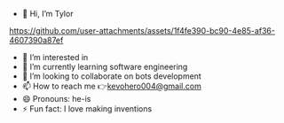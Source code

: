 - 👋 Hi, I’m Tylor

https://github.com/user-attachments/assets/1f4fe390-bc90-4e85-af36-4607390a87ef


- 👀 I’m interested in 
- 🌱 I’m currently learning software engineering 
- 💞️ I’m looking to collaborate on bots development 
- 📫 How to reach me 👉kevohero004@gmail.com 
- 😄 Pronouns: he-is
- ⚡ Fun fact: I love making inventions

<!---
heis448/heis448 is a ✨ special ✨ repository because its `README.md` (this file) appears on your GitHub profile.
You can click the Preview link to take a look at your changes.
--->
